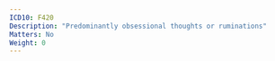 ```yaml
---
ICD10: F420
Description: "Predominantly obsessional thoughts or ruminations"
Matters: No
Weight: 0
---
```


